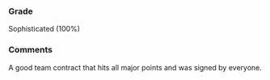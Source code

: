 ### Grade
Sophisticated (100%)

### Comments
A good team contract that hits all major points and was signed by everyone. 
